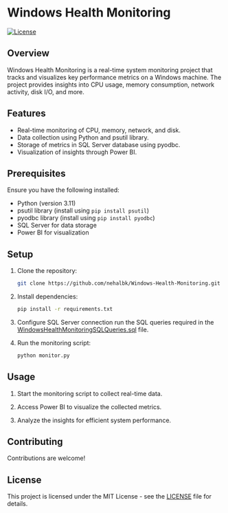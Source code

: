 
# Windows Health Monitoring

[![License](https://img.shields.io/badge/license-MIT-blue.svg)](https://opensource.org/licenses/MIT)

## Overview

Windows Health Monitoring is a real-time system monitoring project that tracks and visualizes key performance metrics on a Windows machine. The project provides insights into CPU usage, memory consumption, network activity, disk I/O, and more.

## Features

- Real-time monitoring of CPU, memory, network, and disk.
- Data collection using Python and psutil library.
- Storage of metrics in SQL Server database using pyodbc.
- Visualization of insights through Power BI.

## Prerequisites

Ensure you have the following installed:

- Python (version 3.11)
- psutil library (install using `pip install psutil`)
- pyodbc library (install using `pip install pyodbc`)
- SQL Server for data storage
- Power BI for visualization

## Setup

1. Clone the repository:

    ```bash
    git clone https://github.com/nehalbk/Windows-Health-Monitoring.git
    ```

2. Install dependencies:

    ```bash
    pip install -r requirements.txt
    ```

3. Configure SQL Server connection run the SQL queries required in the [WindowsHealthMonitoringSQLQueries.sql](WindowsHealthMonitoringSQLQueries.sql) file.

4. Run the monitoring script:

    ```bash
    python monitor.py
    ```

## Usage

1. Start the monitoring script to collect real-time data.

2. Access Power BI to visualize the collected metrics.

3. Analyze the insights for efficient system performance.

## Contributing

Contributions are welcome!

## License

This project is licensed under the MIT License - see the [LICENSE](LICENSE) file for details.

